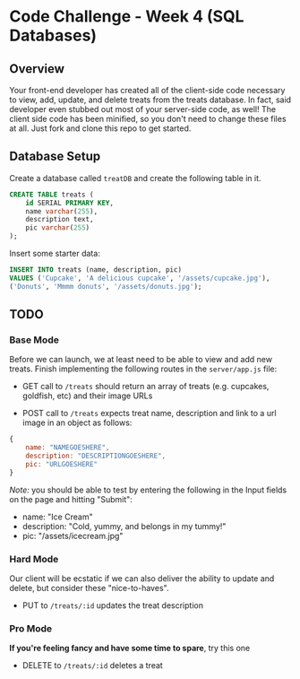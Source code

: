 # Code Challenge - Week 4 (SQL Databases)

## Overview

Your front-end developer has created all of the client-side code
necessary to view, add, update, and delete treats from the treats
database. In fact, said developer even stubbed out most of your server-side code, as well! The client side code has been minified, so you don't need to change these files at all. Just fork and clone this repo to get started.

## Database Setup

Create a database called `treatDB` and create the following table in it.

```SQL
CREATE TABLE treats (
	id SERIAL PRIMARY KEY,
	name varchar(255),
	description text,
	pic varchar(255)
);
```
Insert some starter data:

```SQL
INSERT INTO treats (name, description, pic)
VALUES ('Cupcake', 'A delicious cupcake', '/assets/cupcake.jpg'),
('Donuts', 'Mmmm donuts', '/assets/donuts.jpg');
```

## TODO

### Base Mode
Before we can launch, we at least need to be able to view and add new treats. Finish implementing the following routes in the `server/app.js` file:

* GET call to `/treats` should return an array of treats (e.g. cupcakes, goldfish, etc) and their image URLs

* POST  call to `/treats` expects treat name, description and link to a url image in an object as follows:

```javascript
{
	name: "NAMEGOESHERE",
	description: "DESCRIPTIONGOESHERE",
	pic: "URLGOESHERE"
}
```

*Note:* you should be able to test by entering the following in the Input fields on the page and hitting "Submit":

- name: "Ice Cream"
- description: "Cold, yummy, and  belongs in my tummy!"
- pic: "/assets/icecream.jpg"

### Hard Mode
Our client will be ecstatic if we can also deliver the ability to update and delete, but consider these "nice-to-haves".

* PUT to `/treats/:id` updates the treat description

### Pro Mode
**If you're feeling fancy and have some time to spare**, try this one

* DELETE to `/treats/:id` deletes a treat
